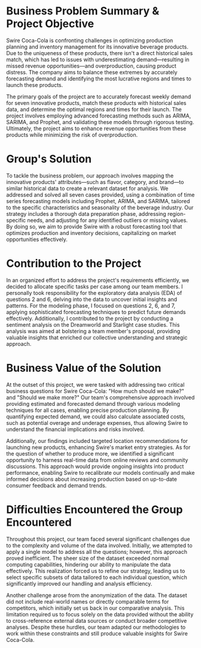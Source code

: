 # Business Problem Summary & Project Objective

Swire Coca-Cola is confronting challenges in optimizing production planning and inventory management for its innovative beverage products. Due to the uniqueness of these products, there isn't a direct historical sales match, which has led to issues with underestimating demand—resulting in missed revenue opportunities—and overproduction, causing product distress. The company aims to balance these extremes by accurately forecasting demand and identifying the most lucrative regions and times to launch these products.

The primary goals of the project are to accurately forecast weekly demand for seven innovative products, match these products with historical sales data, and determine the optimal regions and times for their launch. The project involves employing advanced forecasting methods such as ARIMA, SARIMA, and Prophet, and validating these models through rigorous testing. Ultimately, the project aims to enhance revenue opportunities from these products while minimizing the risk of overproduction.

# Group's Solution

To tackle the business problem, our approach involves mapping the innovative products' attributes—such as flavor, category, and brand—to similar historical data to create a relevant dataset for analysis. We addressed and solved all seven cases provided, using a combination of time series forecasting models including Prophet, ARIMA, and SARIMA, tailored to the specific characteristics and seasonality of the beverage industry. Our strategy includes a thorough data preparation phase, addressing region-specific needs, and adjusting for any identified outliers or missing values. By doing so, we aim to provide Swire with a robust forecasting tool that optimizes production and inventory decisions, capitalizing on market opportunities effectively.

# Contribution to the Project

In an organized effort to address the project's requirements efficiently, we decided to allocate specific tasks per case among our team members. I personally took responsibility for the exploratory data analysis (EDA) of questions 2 and 6, delving into the data to uncover initial insights and patterns. For the modeling phase, I focused on questions 2, 6, and 7, applying sophisticated forecasting techniques to predict future demands effectively. Additionally, I contributed to the project by conducting a sentiment analysis on the Dreamworld and Starlight case studies. This analysis was aimed at bolstering a team member's proposal, providing valuable insights that enriched our collective understanding and strategic approach.

# Business Value of the Solution

At the outset of this project, we were tasked with addressing two critical business questions for Swire Coca-Cola: "How much should we make?" and "Should we make more?" Our team's comprehensive approach involved providing estimated and forecasted demand through various modeling techniques for all cases, enabling precise production planning. By quantifying expected demand, we could also calculate associated costs, such as potential overage and underage expenses, thus allowing Swire to understand the financial implications and risks involved.

Additionally, our findings included targeted location recommendations for launching new products, enhancing Swire's market entry strategies. As for the question of whether to produce more, we identified a significant opportunity to harness real-time data from online reviews and community discussions. This approach would provide ongoing insights into product performance, enabling Swire to recalibrate our models continually and make informed decisions about increasing production based on up-to-date consumer feedback and demand trends.

# Difficulties Encountered the Group Encountered

Throughout this project, our team faced several significant challenges due to the complexity and volume of the data involved. Initially, we attempted to apply a single model to address all the questions; however, this approach proved inefficient. The sheer size of the dataset exceeded normal computing capabilities, hindering our ability to manipulate the data effectively. This realization forced us to refine our strategy, leading us to select specific subsets of data tailored to each individual question, which significantly improved our handling and analysis efficiency.

Another challenge arose from the anonymization of the data. The dataset did not include real-world names or directly comparable terms for competitors, which initially set us back in our comparative analysis. This limitation required us to focus solely on the data provided without the ability to cross-reference external data sources or conduct broader competitive analyses. Despite these hurdles, our team adapted our methodologies to work within these constraints and still produce valuable insights for Swire Coca-Cola.










